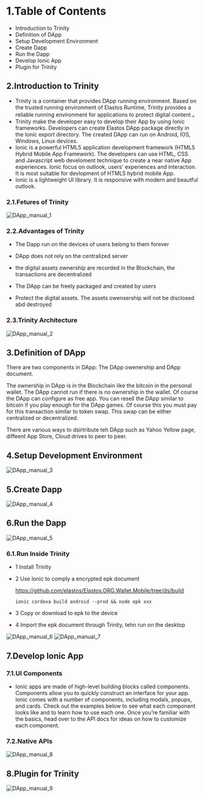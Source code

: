 # 1.Table of Contents

* Introduction to Trinity
* Definition of DApp
* Setup Development Environment
* Create Dapp
* Run the Dapp
* Develop Ionic App
* Plugin for Trinity

## 2.Introduction to Trinity

* Trinity is a container that provides DApp running environment. Based on the trusted running environment of Elastos Runtime, Trinity provides a reliable running environment for applications to protect digital content 。
* Trinity make the developer easy to develop their App by using Ionic frameworks.  Developers can create Elastos DApp package directly in the Ionic export directory. The created DApp can run on Android, IOS, Windows, Linux devices.
* Ionic is a powerful HTML5 application development framework (HTML5 Hybrid Mobile App Framework). The developers can use HTML, CSS and Javascript web develoment technique to create a near native App experiences. Ionic focus on outlook, users' experiences and interaction. It is most suitable for devlopment of HTML5 hybrid mobile App.
* Ionic is a lightweight UI library. It is responsive with modern and beautful outlook.

### 2.1.Fetures of Trinity

![DApp_manual_1](images/DApp_manual_1.png)

### 2.2.Advantages of Trinity

* The Dapp run on the devices of users belong to them forever

* DApp does not rely on the centralized server

* the digital assets ownership are recorded in the Blockchain, the transactions are decentralized

* The DApp can be freely packaged and created by users

* Protect the digital assets. The assets owensership will not be disclosed abd destroyed

### 2.3.Trinity Architecture

![DApp_manual_2](images/DApp_manual_2.png)

## 3.Definition of DApp

There are two components in DApp: The DApp owenership and DApp document.

The ownership in DApp is in the Blockchain like the bitcoin in the personal wallet. The DApp cannot run if there is no ownership in the wallet. Of course the DApp can configure as free app. You can resell the DApp similar to  bitcoin if you play enough for the DApp games. Of course this you must pay for this transaction similar to token swap. This swap can be either centralized or decentralized.

There are various ways to dsirtribute teh DApp such as Yahoo Yellow page, diffeent App Store, Cloud drives to peer to peer.


## 4.Setup Development Environment

![DApp_manual_3](images/DApp_manual_3.png)

## 5.Create Dapp

![DApp_manual_4](images/DApp_manual_4.png)

## 6.Run the Dapp

![DApp_manual_5](images/DApp_manual_5.png)

### 6.1.Run Inside Trinity

* 1 Install Trinity
* 2 Use Ionic to comply a encrypted epk document

    https://github.com/elastos/Elastos.ORG.Wallet.Mobile/tree/ds/build

    ```
    ionic cordova build android --prod && node epk xxx
    ```

* 3 Copy or download to epk to the device
* 4 Import the epk document through Trinity, tehn run on the desktop

![DApp_manual_6](images/DApp_manual_6.png) ![DApp_manual_7](images/DApp_manual_7.png)


## 7.Develop Ionic App

### 7.1.UI Components

* Ionic apps are made of high-level building blocks called components. Components allow you to quickly construct an interface for your app. Ionic comes with a number of components, including modals, popups, and cards. Check out the examples below to see what each component looks like and to learn how to use each one. Once you’re familiar with the basics, head over to the API docs for ideas on how to customize each component.

### 7.2.Native APIs

![DApp_manual_8](images/DApp_manual_8.png)

## 8.Plugin for Trinity

![DApp_manual_9](images/DApp_manual_9.png)
